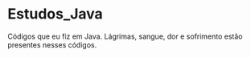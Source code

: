 # Estudos_Java
Códigos que eu fiz em Java.
Lágrimas, sangue, dor e sofrimento estão presentes nesses códigos.

